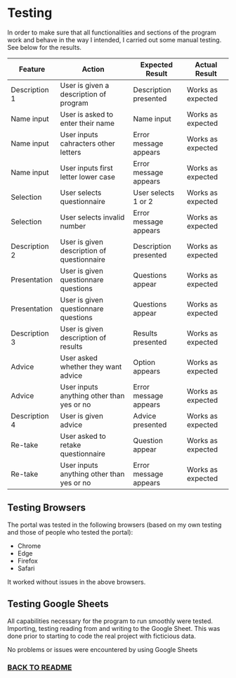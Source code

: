 # Testing

In order to make sure that all functionalities and sections of the program work and behave in the way I intended, I carried out some manual testing. See below for the results.


| **Feature**   | **Action**                    | **Expected Result**          | **Actual Result** |
| ------------- | ----------------------------- | ---------------------------- | ----------------- |
| Description 1 | User is given a description of program | Description presented | Works as expected |
| Name input | User is asked to enter their name | Name input| Works as expected | 
| Name input | User inputs cahracters other letters | Error message appears | Works as expected | 
| Name input | User inputs first letter lower case | Error message appears | Works as expected | 
| Selection | User selects questionnaire | User selects 1 or 2 | Works as expected | 
| Selection | User selects invalid number | Error message appears | Works as expected | 
| Description 2 | User is given description of questionnaire | Description presented | Works as expected |
| Presentation | User is given questionnare questions | Questions appear | Works as expected | 
| Presentation | User is given questionnare questions | Questions appear | Works as expected |
| Description 3 | User is given description of results | Results presented | Works as expected |
| Advice | User asked whether they want advice | Option appears | Works as expected | 
| Advice | User inputs anything other than yes or no | Error message appears | Works as expected |
| Description 4 | User is given advice | Advice presented | Works as expected |
| Re-take | User asked to retake questionnaire | Question appear | Works as expected | 
| Re-take | User inputs anything other than yes or no | Error message appears | Works as expected |


## Testing Browsers
The portal was tested in the following browsers (based on my own testing and those of people who tested the portal):

- Chrome
- Edge
- Firefox
- Safari

It worked without issues in the above browsers.


## Testing Google Sheets

All capabilities necessary for the program to run smoothly were tested. Importing, testing reading from and writing to the Google Sheet. 
This was done prior to starting to code the real project with ficticious data.

No problems or issues were encountered by using Google Sheets


### [BACK TO README](https://github.com/davidelan/psychology-test/blob/main/README.md)